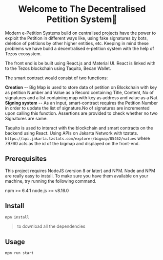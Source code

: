 
<h1 align="center">Welcome to The Decentralised Petition System👋</h1>

Modern e-Petition Systems build on centralised projects have the power to exploit the Petition in different ways like, using fake signatures by bots, deletion of petitions by other higher entities, etc. 
Keeping in mind these problems we have build a decentralised e-petition system with the help of Tezos ecosystem.

The front end is be built using React.js and Material UI.
React is linked with to the Tezos blockchain using Taquito, Becan Wallet.

The smart contract would consist of two functions:

**Creation** -- Big Map is used to store data of petition on Blockchain with key as petition Number and Value as a Record containing Title, Content, No of signatures and a list containing map with key as address and value as a Nat.
**Signing system** -- As an input, smart-contract requires the Petition Number in order to update the list of signature.No of signatures are incremented upon calling this function. Assertions are provided to check whether no two Signatures are same. 

Taquito is used to interact with the blockchain and smart contracts on the backend using React. Using APIs on Jakarta Network with tzstats. 
```https://api.jakarta.tzstats.com/explorer/bigmap/85462/values```
where 79760 acts as the id of the bigmap and displayed on the front-end.



## Prerequisites
This project requires NodeJS (version 8 or later) and NPM. Node and NPM are really easy to install. To make sure you have them available on your machine, try running the following command.

npm >= 6.4.1
node.js >= v8.16.0

##  Install

```sh
npm install
```
>to download all the dependencies

##  Usage

```sh
npm run start
```


